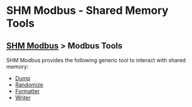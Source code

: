 # SHM Modbus - Shared Memory Tools

[SHM Modbus](../index.md) > Modbus Tools
---

SHM Modbus provides the following generic tool to interact with shared memory:

- [Dump](dump_shm/index.md)
- [Randomize](shared_mem_random/index.md)
- [Formatter](shm_format/index.md)
- [Writer](write_shm/index.md)
